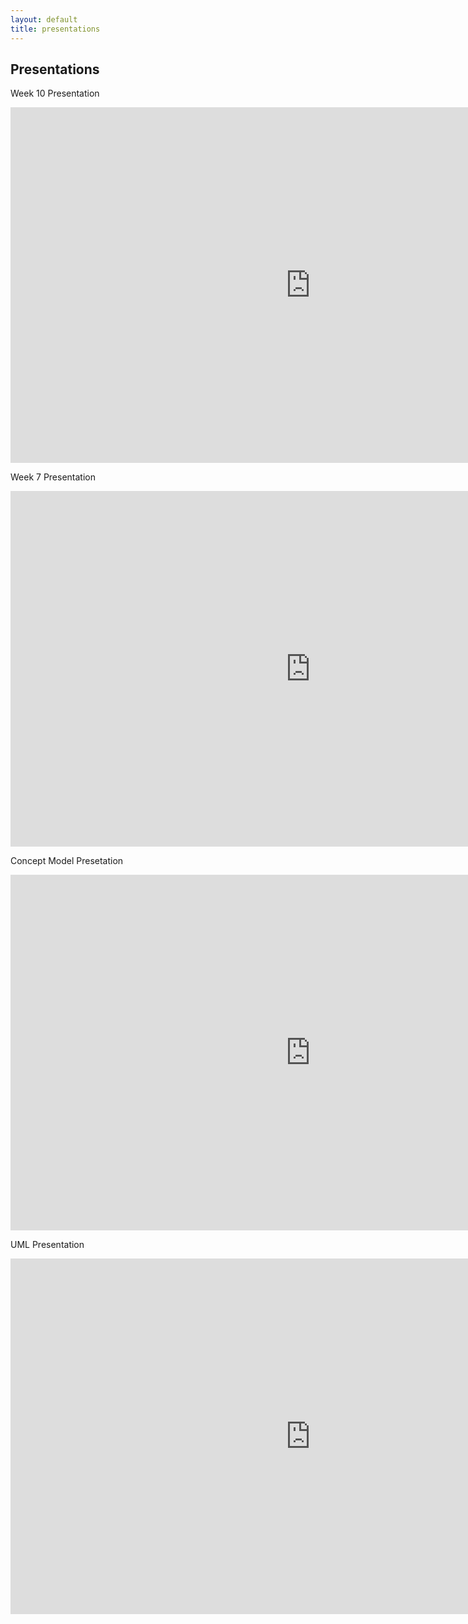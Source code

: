 ```yaml
---
layout: default
title: presentations
---
```


## Presentations

Week 10 Presentation

<iframe src="https://docs.google.com/presentation/d/e/2PACX-1vT4NbnuP8rnJALbHFnVNckHqjYWn5b0WXTYM4PuY9azcHiVzlf2jc3JtORwVJi2d0tQ8WI8DSbOyDyc/embed?start=false&loop=false&delayms=3000" frameborder="0" width="960" height="569" allowfullscreen="true" mozallowfullscreen="true" webkitallowfullscreen="true"></iframe>

Week 7 Presentation

<iframe src="https://docs.google.com/presentation/d/e/2PACX-1vRPs9Eu8ky1ePU_CXwt59sqJY7-9MTsDb3G1582vHEvYEwW44JuP3Wof_OMjge3Ncw5Vy-4q7oCh_fw/embed?start=false&loop=false&delayms=3000" frameborder="0" width="960" height="569" allowfullscreen="true" mozallowfullscreen="true" webkitallowfullscreen="true"></iframe>

Concept Model Presetation

<iframe src="https://docs.google.com/presentation/d/e/2PACX-1vTqio-66KONRJ_BWZu6vUn5lCf1GUriE60K6ocUG6bFFP0Gtfw5V4W5E_EMTM62cNOV4E0E9rJtK6mW/embed?start=false&loop=false&delayms=3000" frameborder="0" width="960" height="569" allowfullscreen="true" mozallowfullscreen="true" webkitallowfullscreen="true"></iframe>

UML Presentation
<iframe src="https://docs.google.com/presentation/d/1PdVHpWYeJXoZXjJ3ZUSju2A9kwKt1YHkcIZc0dd3oH0/embed?start=false&loop=false&delayms=3000" frameborder="0" width="960" height="569" allowfullscreen="true" mozallowfullscreen="true" webkitallowfullscreen="true"></iframe>